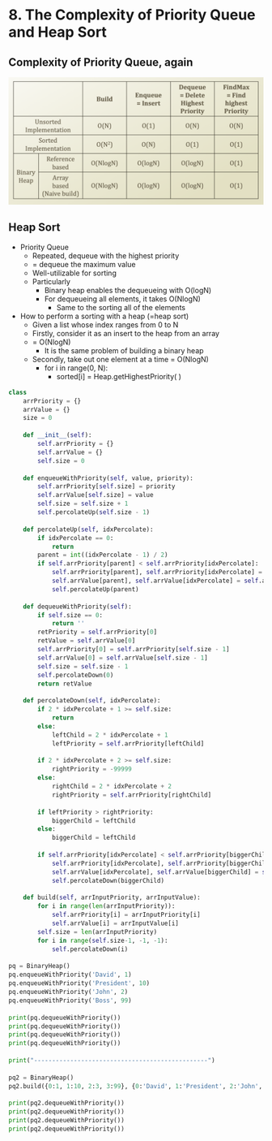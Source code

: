 # 8. The Complexity of Priority Queue and Heap Sort

## Complexity of Priority Queue, again

![](../.gitbook/assets/2019-12-23-9.14.08.png)

## Heap Sort

* Priority Queue
  * Repeated, dequeue with the highest priority
  * = dequeue the maximum value
  * Well-utilizable for sorting
  * Particularly
    * Binary heap enables the dequeueing with O\(logN\)
    * For dequeueing all elements, it takes O\(NlogN\)
      * Same to the sorting all of the elements
* How to perform a sorting with a heap \(=heap sort\)
  * Given a list whose index ranges from 0 to N
  * Firstly, consider it as an insert to the heap from an array 
  * = O\(NlogN\)
    * It is the same problem of building a binary heap
  * Secondly, take out one element at a time = O\(NlogN\)
    * for i in range\(0, N\):
      * sorted\[i\] = Heap.getHighestPriority\( \)

```python
class
    arrPriority = {}
    arrValue = {}
    size = 0

    def __init__(self):
        self.arrPriority = {}
        self.arrValue = {}
        self.size = 0

    def enqueueWithPriority(self, value, priority):
        self.arrPriority[self.size] = priority
        self.arrValue[self.size] = value
        self.size = self.size + 1
        self.percolateUp(self.size - 1)
    
    def percolateUp(self, idxPercolate):
        if idxPercolate == 0:
            return
        parent = int((idxPercolate - 1) / 2)
        if self.arrPriority[parent] < self.arrPriority[idxPercolate]:
            self.arrPriority[parent], self.arrPriority[idxPercolate] = self.arrPriority[idxPercolate], self.arrPriority[parent]
            self.arrValue[parent], self.arrValue[idxPercolate] = self.arrValue[idxPercolate], self.arrValue[parent]
            self.percolateUp(parent)

    def dequeueWithPriority(self):
        if self.size == 0:
            return ''
        retPriority = self.arrPriority[0]
        retValue = self.arrValue[0]
        self.arrPriority[0] = self.arrPriority[self.size - 1]
        self.arrValue[0] = self.arrValue[self.size - 1]
        self.size = self.size - 1
        self.percolateDown(0)
        return retValue
    
    def percolateDown(self, idxPercolate):
        if 2 * idxPercolate + 1 >= self.size:
            return
        else:
            leftChild = 2 * idxPercolate + 1
            leftPriority = self.arrPriority[leftChild]
        
        if 2 * idxPercolate + 2 >= self.size:
            rightPriority = -99999
        else:
            rightChild = 2 * idxPercolate + 2
            rightPriority = self.arrPriority[rightChild]
        
        if leftPriority > rightPriority:
            biggerChild = leftChild
        else:
            biggerChild = leftChild
        
        if self.arrPriority[idxPercolate] < self.arrPriority[biggerChild]:
            self.arrPriority[idxPercolate], self.arrPriority[biggerChild] = self.arrPriority[biggerChild], self.arrPriority[idxPercolate]
            self.arrValue[idxPercolate], self.arrValue[biggerChild] = self.arrValue[biggerChild], self.arrValue[idxPercolate]
            self.percolateDown(biggerChild)

    def build(self, arrInputPriority, arrInputValue):
        for i in range(len(arrInputPriority)):
            self.arrPriority[i] = arrInputPriority[i]
            self.arrValue[i] = arrInputValue[i]
        self.size = len(arrInputPriority)
        for i in range(self.size-1, -1, -1):
            self.percolateDown(i)

pq = BinaryHeap()
pq.enqueueWithPriority('David', 1)
pq.enqueueWithPriority('President', 10)
pq.enqueueWithPriority('John', 2)
pq.enqueueWithPriority('Boss', 99)

print(pq.dequeueWithPriority())
print(pq.dequeueWithPriority())
print(pq.dequeueWithPriority())
print(pq.dequeueWithPriority())

print("------------------------------------------------")

pq2 = BinaryHeap()
pq2.build({0:1, 1:10, 2:3, 3:99}, {0:'David', 1:'President', 2:'John', 3:'Boss'})

print(pq2.dequeueWithPriority())
print(pq2.dequeueWithPriority())
print(pq2.dequeueWithPriority())
print(pq2.dequeueWithPriority())

```

